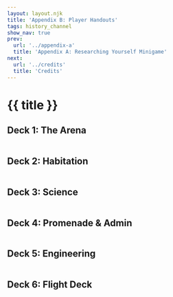 ```yaml
---
layout: layout.njk
title: 'Appendix B: Player Handouts'
tags: history_channel
show_nav: true
prev:
  url: '../appendix-a'
  title: 'Appendix A: Researching Yourself Minigame'
next:
  url: '../credits'
  title: 'Credits'
---
```


# {{ title }}

## Deck 1: The Arena

<figure>
  <img src="/images/history-channel/deck-01-labels@1660v.webp" alt="">
</figure>

## Deck 2: Habitation

<figure>
  <img src="/images/history-channel/deck-02-labels@1660v.webp" alt="">
</figure>

## Deck 3: Science

<figure>
  <img src="/images/history-channel/deck-03-labels@1660v.webp" alt="">
</figure>

## Deck 4: Promenade & Admin

<figure>
  <img src="/images/history-channel/deck-04-labels@1660v.webp" alt="">
</figure>

## Deck 5: Engineering

<figure>
  <img src="/images/history-channel/deck-05-labels@1660v.webp" alt="">
</figure>

## Deck 6: Flight Deck

<figure>
  <img src="/images/history-channel/deck-06-labels@1660v.webp" alt="">
</figure>
